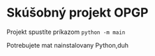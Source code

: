# Skúšobný projekt OPGP

Projekt spustíte príkazom `python -m main`

Potrebujete mat nainstalovany Python,duh 
